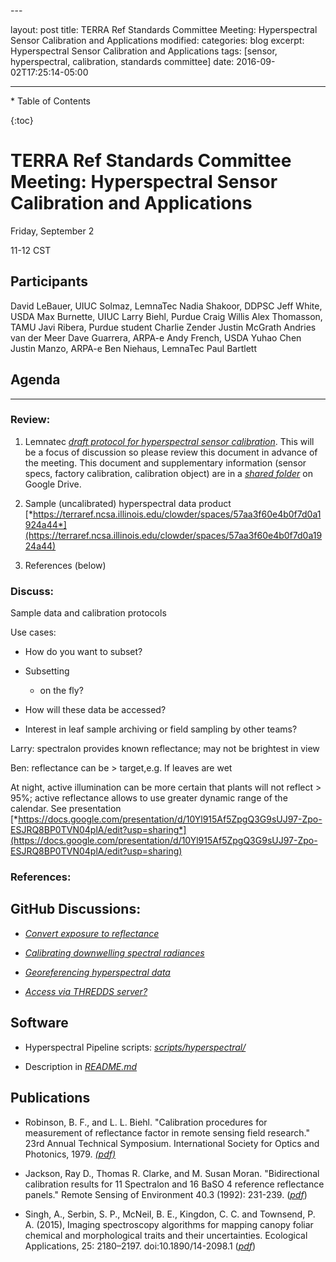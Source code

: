 <span id="_pkdjqnxjjej" class="anchor"></span>---

layout: post
title: TERRA Ref Standards Committee Meeting: Hyperspectral Sensor Calibration and Applications
modified:
categories: blog
excerpt: Hyperspectral Sensor Calibration and Applications
tags: \[sensor, hyperspectral, calibration, standards committee\]
date: 2016-09-02T17:25:14-05:00

---

\* Table of Contents

{:toc}

TERRA Ref Standards Committee Meeting: Hyperspectral Sensor Calibration and Applications
========================================================================================

Friday, September 2

11-12 CST

Participants
------------

David LeBauer, UIUC
Solmaz, LemnaTec
Nadia Shakoor, DDPSC
Jeff White, USDA
Max Burnette, UIUC
Larry Biehl, Purdue
Craig Willis
Alex Thomasson, TAMU
Javi Ribera, Purdue student
Charlie Zender
Justin McGrath
Andries van der Meer
Dave Guarrera, ARPA-e
Andy French, USDA
Yuhao Chen
Justin Manzo, ARPA-e
Ben Niehaus, LemnaTec
Paul Bartlett

## Agenda
------

### Review:

1.  Lemnatec [*draft protocol for hyperspectral sensor calibration*](https://docs.google.com/document/d/1w_zHHlrPVKsy1mnW9wrVzAU2edVqZH8i1IZa5BZxVpo/edit). This will be a focus of discussion so please review this document in advance of the meeting. This document and supplementary information (sensor specs, factory calibration, calibration object) are in a [*shared folder*](https://drive.google.com/open?id=0By_PDCcY5g2JRWNnZ3E4akRHQTA) on Google Drive.

2.  Sample (uncalibrated) hyperspectral data product [*https://terraref.ncsa.illinois.edu/clowder/spaces/57aa3f60e4b0f7d0a1924a44*](https://terraref.ncsa.illinois.edu/clowder/spaces/57aa3f60e4b0f7d0a1924a44)

3.  References (below)

### Discuss:

Sample data and calibration protocols

Use cases:

-   How do you want to subset?

-   Subsetting

    -   on the fly?

-   How will these data be accessed?

-   Interest in leaf sample archiving or field sampling by other teams?

Larry: spectralon provides known reflectance; may not be brightest in view

Ben: reflectance can be &gt; target,e.g. If leaves are wet

At night, active illumination can be more certain that plants will not reflect &gt; 95%; active reflectance allows to use greater dynamic range of the calendar. See presentation [*https://docs.google.com/presentation/d/10Yl915Af5ZpgQ3G9sUJ97-Zpo-ESJRQ8BP0TVN04plA/edit?usp=sharing*](https://docs.google.com/presentation/d/10Yl915Af5ZpgQ3G9sUJ97-Zpo-ESJRQ8BP0TVN04plA/edit?usp=sharing)

### References:

GitHub Discussions:
-------------------

-   [*Convert exposure to reflectance*](https://github.com/terraref/computing-pipeline/issues/88)

-   [*Calibrating downwelling spectral radiances*](https://github.com/terraref/reference-data/issues/30)

-   [*Georeferencing hyperspectral data*](https://github.com/terraref/computing-pipeline/issues/144)

-   [*Access via THREDDS server?*](https://github.com/terraref/computing-pipeline/issues/155)

Software 
---------

-   Hyperspectral Pipeline scripts: [*scripts/hyperspectral/*](https://github.com/terraref/computing-pipeline/blob/master/scripts/hyperspectral/)

-   Description in [*README.md*](https://github.com/terraref/computing-pipeline/blob/master/scripts/hyperspectral/README.md)

Publications
------------

-   Robinson, B. F., and L. L. Biehl. "Calibration procedures for measurement of reflectance factor in remote sensing field research." 23rd Annual Technical Symposium. International Society for Optics and Photonics, 1979. [*(pdf)*](https://drive.google.com/open?id=0By_PDCcY5g2JODNCNWhlaU1mNHc)

-   Jackson, Ray D., Thomas R. Clarke, and M. Susan Moran. "Bidirectional calibration results for 11 Spectralon and 16 BaSO 4 reference reflectance panels." Remote Sensing of Environment 40.3 (1992): 231-239. ([*pdf*](https://drive.google.com/open?id=0By_PDCcY5g2Jb1doQ3RDTDJfUVU))

-   Singh, A., Serbin, S. P., McNeil, B. E., Kingdon, C. C. and Townsend, P. A. (2015), Imaging spectroscopy algorithms for mapping canopy foliar chemical and morphological traits and their uncertainties. Ecological Applications, 25: 2180–2197. doi:10.1890/14-2098.1 ([*pdf*](https://drive.google.com/open?id=0By_PDCcY5g2JNmctOEFqWVJONTg))
